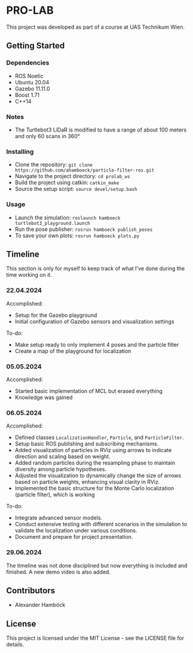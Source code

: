 # PRO-LAB
This project was developed as part of a course at UAS Technikum Wien.

## Getting Started

### Dependencies
- ROS Noetic
- Ubuntu 20.04
- Gazebo 11.11.0
- Boost 1.71
- C++14

### Notes
- The Turtlebot3 LiDaR is modified to have a range of about 100 meters and only 60 scans in 360°

### Installing
- Clone the repository: `git clone https://github.com/ahamboeck/particle-filter-ros.git`
- Navigate to the project directory: `cd prolab_ws`
- Build the project using catkin: `catkin_make`
- Source the setup script: `source devel/setup.bash`

### Usage
- Launch the simulation: `roslaunch hamboeck turtlebot3_playground.launch`
- Run the pose publisher: `rosrun hamboeck publish_poses`
- To save your own plots: `rosrun hamboeck plots.py`

## Timeline
This section is only for myself to keep track of what I've done during the time working on it.

### 22.04.2024
Accomplished:
- Setup for the Gazebo playground
- Initial configuration of Gazebo sensors and visualization settings

To-do:
- Make setup ready to only implement 4 poses and the particle filter
- Create a map of the playground for localization

### 05.05.2024
Accomplished:
- Started basic implementation of MCL but erased everything
- Knowledge was gained

### 06.05.2024
Accomplished:
- Defined classes `LocalizationHandler`, `Particle`, and `ParticleFilter`.
- Setup basic ROS publishing and subscribing mechanisms.
- Added visualization of particles in RViz using arrows to indicate direction and scaling based on weight.
- Added random particles during the resampling phase to maintain diversity among particle hypotheses.
- Adjusted the visualization to dynamically change the size of arrows based on particle weights, enhancing visual clarity in RViz.
- Implemented the basic structure for the Monte Carlo localization (particle filter), which is working

To-do:
- Integrate advanced sensor models.
- Conduct extensive testing with different scenarios in the simulation to validate the localization under various conditions.
- Document and prepare for project presentation.

### 29.06.2024
The timeline was not done disciplined but now everything is included and finished. A new demo video is also added.

## Contributors
- Alexander Hamböck

## License
This project is licensed under the MIT License - see the LICENSE file for details.
